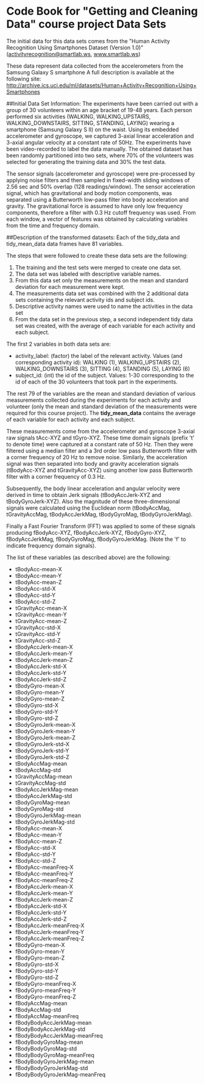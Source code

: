 # Code Book for "Getting and Cleaning Data" course project Data Sets

The initial data for this data sets comes from the "Human Activity Recognition Using Smartphones Dataset (Version 1.0)" (activityrecognition@smartlab.ws, www.smartlab.ws)

These data represent data collected from the accelerometers from the Samsung Galaxy S smartphone
A full description is available at the following site: 
http://archive.ics.uci.edu/ml/datasets/Human+Activity+Recognition+Using+Smartphones 

##Initial Data Set Information:
The experiments have been carried out with a group of 30 volunteers within an age bracket of 19-48 years. Each person performed six activities (WALKING, WALKING_UPSTAIRS, WALKING_DOWNSTAIRS, SITTING, STANDING, LAYING) wearing a smartphone (Samsung Galaxy S II) on the waist. Using its embedded accelerometer and gyroscope, we captured 3-axial linear acceleration and 3-axial angular velocity at a constant rate of 50Hz. The experiments have been video-recorded to label the data manually. The obtained dataset has been randomly partitioned into two sets, where 70% of the volunteers was selected for generating the training data and 30% the test data. 

The sensor signals (accelerometer and gyroscope) were pre-processed by applying noise filters and then sampled in fixed-width sliding windows of 2.56 sec and 50% overlap (128 readings/window). The sensor acceleration signal, which has gravitational and body motion components, was separated using a Butterworth low-pass filter into body acceleration and gravity. The gravitational force is assumed to have only low frequency components, therefore a filter with 0.3 Hz cutoff frequency was used. From each window, a vector of features was obtained by calculating variables from the time and frequency domain. 

##Description of the transformed datasets:
Each of the tidy_data and tidy_mean_data data frames have 81 variables.

The steps that were followed to create these data sets are the following:
1. The training and the test sets were merged to create one data set.
2. The data set was labeled with descriptive variable names. 
3. From this data set only the measurements on the mean and standard deviation for each measurement were kept. 
4. The measurements data set was combined with the 2 additional data sets containing the relevant activity ids and subject ids.
5. Descriptive activity names were used to name the activities in the data set
6. From the data set in the previous step, a second independent tidy data set was created, with the average of each variable for each activity and each subject.

The first 2 variables in both data sets are:
* activity_label: (factor) the label of the relevant activity. Values (and corresponding activity id): WALKING (1), WALKING_UPSTAIRS (2), WALKING_DOWNSTAIRS (3), SITTING (4), STANDING (5), LAYING (6)
* subject_id: (int) the id of the subject. Values: 1-30 corresponding to the id of each of the 30 volunteers that took part in the experiments.

The rest 79 of the variables are the mean and standard deviation of various measurements collected during the experiments for each activity and volunteer (only the mean and standard deviation of the measurements were required for this course project).
The **tidy_mean_data** contains the average of each variable for each activity and each subject.

These measurements come from the accelerometer and gyroscope 3-axial raw signals tAcc-XYZ and tGyro-XYZ. These time domain signals (prefix 't' to denote time) were captured at a constant rate of 50 Hz. Then they were filtered using a median filter and a 3rd order low pass Butterworth filter with a corner frequency of 20 Hz to remove noise. Similarly, the acceleration signal was then separated into body and gravity acceleration signals (tBodyAcc-XYZ and tGravityAcc-XYZ) using another low pass Butterworth filter with a corner frequency of 0.3 Hz. 

Subsequently, the body linear acceleration and angular velocity were derived in time to obtain Jerk signals (tBodyAccJerk-XYZ and tBodyGyroJerk-XYZ). Also the magnitude of these three-dimensional signals were calculated using the Euclidean norm (tBodyAccMag, tGravityAccMag, tBodyAccJerkMag, tBodyGyroMag, tBodyGyroJerkMag). 

Finally a Fast Fourier Transform (FFT) was applied to some of these signals producing fBodyAcc-XYZ, fBodyAccJerk-XYZ, fBodyGyro-XYZ, fBodyAccJerkMag, fBodyGyroMag, fBodyGyroJerkMag. (Note the 'f' to indicate frequency domain signals). 

The list of these variables (as described above) are the following:
* tBodyAcc-mean-X
* tBodyAcc-mean-Y
* tBodyAcc-mean-Z
* tBodyAcc-std-X
* tBodyAcc-std-Y 
* tBodyAcc-std-Z
* tGravityAcc-mean-X 
* tGravityAcc-mean-Y
* tGravityAcc-mean-Z 
* tGravityAcc-std-X
* tGravityAcc-std-Y 
* tGravityAcc-std-Z
* tBodyAccJerk-mean-X 
* tBodyAccJerk-mean-Y
* tBodyAccJerk-mean-Z 
* tBodyAccJerk-std-X
* tBodyAccJerk-std-Y 
* tBodyAccJerk-std-Z
* tBodyGyro-mean-X 
* tBodyGyro-mean-Y
* tBodyGyro-mean-Z 
* tBodyGyro-std-X
* tBodyGyro-std-Y
* tBodyGyro-std-Z
* tBodyGyroJerk-mean-X
* tBodyGyroJerk-mean-Y
* tBodyGyroJerk-mean-Z
* tBodyGyroJerk-std-X
* tBodyGyroJerk-std-Y 
* tBodyGyroJerk-std-Z
* tBodyAccMag-mean 
* tBodyAccMag-std
* tGravityAccMag-mean 
* tGravityAccMag-std
* tBodyAccJerkMag-mean
* tBodyAccJerkMag-std
* tBodyGyroMag-mean 
* tBodyGyroMag-std
* tBodyGyroJerkMag-mean 
* tBodyGyroJerkMag-std
* fBodyAcc-mean-X
* fBodyAcc-mean-Y
* fBodyAcc-mean-Z
* fBodyAcc-std-X
* fBodyAcc-std-Y 
* fBodyAcc-std-Z
* fBodyAcc-meanFreq-X 
* fBodyAcc-meanFreq-Y
* fBodyAcc-meanFreq-Z 
* fBodyAccJerk-mean-X
* fBodyAccJerk-mean-Y 
* fBodyAccJerk-mean-Z
* fBodyAccJerk-std-X 
* fBodyAccJerk-std-Y
* fBodyAccJerk-std-Z 
* fBodyAccJerk-meanFreq-X
* fBodyAccJerk-meanFreq-Y 
* fBodyAccJerk-meanFreq-Z
* fBodyGyro-mean-X 
* fBodyGyro-mean-Y
* fBodyGyro-mean-Z 
* fBodyGyro-std-X
* fBodyGyro-std-Y
* fBodyGyro-std-Z
* fBodyGyro-meanFreq-X
* fBodyGyro-meanFreq-Y
* fBodyGyro-meanFreq-Z
* fBodyAccMag-mean
* fBodyAccMag-std
* fBodyAccMag-meanFreq
* fBodyBodyAccJerkMag-mean 
* fBodyBodyAccJerkMag-std
* fBodyBodyAccJerkMag-meanFreq 
* fBodyBodyGyroMag-mean
* fBodyBodyGyroMag-std
* fBodyBodyGyroMag-meanFreq
* fBodyBodyGyroJerkMag-mean 
* fBodyBodyGyroJerkMag-std
* fBodyBodyGyroJerkMag-meanFreq

